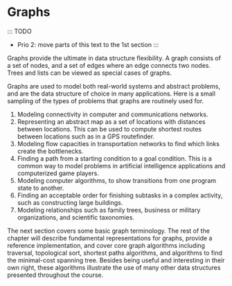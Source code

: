 
# Graphs

::: TODO
- Prio 2: move parts of this text to the 1st section
:::

Graphs provide the ultimate in data structure flexibility. A graph
consists of a set of nodes, and a set of edges where an edge connects
two nodes. Trees and lists can be viewed as special cases of graphs.

Graphs are used to model both real-world systems and abstract problems,
and are the data structure of choice in many applications. Here is a
small sampling of the types of problems that graphs are routinely used
for.

1.  Modeling connectivity in computer and communications networks.
2.  Representing an abstract map as a set of locations with distances
    between locations. This can be used to compute shortest routes
    between locations such as in a GPS routefinder.
3.  Modeling flow capacities in transportation networks to find which
    links create the bottlenecks.
4.  Finding a path from a starting condition to a goal condition. This
    is a common way to model problems in artificial intelligence
    applications and computerized game players.
5.  Modeling computer algorithms, to show transitions from one program
    state to another.
6.  Finding an acceptable order for finishing subtasks in a complex
    activity, such as constructing large buildings.
7.  Modeling relationships such as family trees, business or military
    organizations, and scientific taxonomies.

The next section covers some basic graph terminology. The
rest of the chapter will describe fundamental representations for graphs,
provide a reference implementation, and cover core graph algorithms
including traversal, topological sort, shortest paths algorithms, and
algorithms to find the minimal-cost spanning tree. Besides being useful
and interesting in their own right, these algorithms illustrate the use
of many other data structures presented throughout the course.
